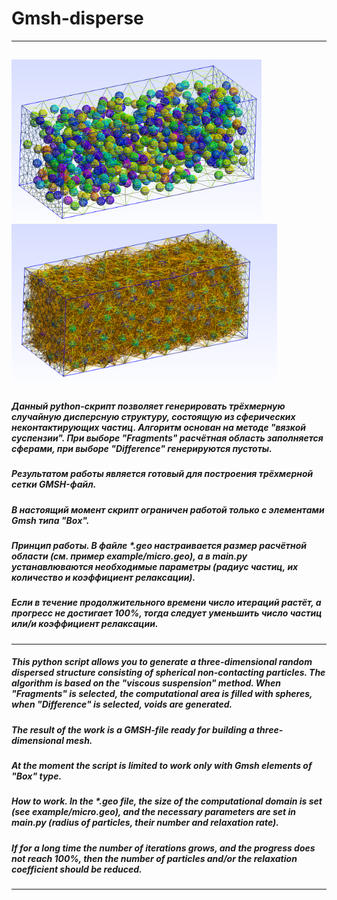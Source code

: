 # Gmsh-disperse
---
<img src="pic/2d_mesh.png" width="400"><img src="pic/full_mesh.png" width="425">
---
##### Данный python-скрипт позволяет генерировать трёхмерную случайную дисперсную структуру, состоящую из сферических неконтактирующих частиц. Алгоритм основан на методе "вязкой суспензии". При выборе "Fragments" расчётная область заполняется сферами, при выборе "Difference" генерируются пустоты.
##### Результатом работы является готовый для построения трёхмерной сетки GMSH-файл.
##### В настоящий момент скрипт ограничен работой только с элементами Gmsh типа "Box".
##### Принцип работы. В файле *.geo настраивается размер расчётной области (см. пример example/micro.geo), а в main.py устанавлюваются необходимые параметры (радиус частиц, их количество и коэффициент релаксации).
##### Если в течение продолжительного времени число итераций растёт, а прогресс не достигает 100%, тогда следует уменьшить число частиц или/и коэффициент релаксации.
---
##### This python script allows you to generate a three-dimensional random dispersed structure consisting of spherical non-contacting particles. The algorithm is based on the "viscous suspension" method. When "Fragments" is selected, the computational area is filled with spheres, when "Difference" is selected, voids are generated.
##### The result of the work is a GMSH-file ready for building a three-dimensional mesh.
##### At the moment the script is limited to work only with Gmsh elements of "Box" type.
##### How to work. In the *.geo file, the size of the computational domain is set (see example/micro.geo), and the necessary parameters are set in main.py (radius of particles, their number and relaxation rate).
##### If for a long time the number of iterations grows, and the progress does not reach 100%, then the number of particles and/or the relaxation coefficient should be reduced.
---
